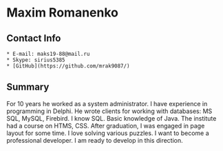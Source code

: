 # Maxim Romanenko

## Contact Info
    * E-mail: maks19-88@mail.ru
    * Skype: sirius5385
    * [GitHub](https://github.com/mrak9087/)

## Summary
For 10 years he worked as a system administrator. I have experience in programming in Delphi. He wrote clients for working with databases: MS SQL, MySQL, Firebird. I know SQL. Basic knowledge of Java. The institute had a course on HTMS, CSS. After graduation, I was engaged in page layout for some time. I love solving various puzzles. I want to become a professional developer. I am ready to develop in this direction.
